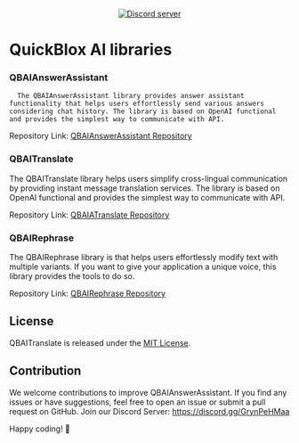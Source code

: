 <div align="center">

<p>
		<a href="https://discord.gg/c6bxq9BC"><img src="https://img.shields.io/discord/1042743094833065985?color=5865F2&logo=discord&logoColor=white&label=QuickBlox%20Discord%20server&style=for-the-badge" alt="Discord server" /></a>
</p>

</div>

# QuickBlox AI libraries

### QBAIAnswerAssistant
      The QBAIAnswerAssistant library provides answer assistant functionality that helps users effortlessly send various answers considering chat history. The library is based on OpenAI functional and provides the simplest way to communicate with API.

Repository Link: 
<a href="https://github.com/QuickBlox/android-ai-releases/tree/main/com/quickblox/android-ai-answer-assistant">QBAIAnswerAssistant Repository</a>


### QBAITranslate
   The QBAITranslate library helps users simplify cross-lingual communication by providing instant message translation services. The library is based on OpenAI functional and provides the simplest way to communicate with API.

Repository Link:
<a href="https://github.com/QuickBlox/android-ai-releases/tree/main/com/quickblox/android-ai-translate">QBAIATranslate Repository</a>

### QBAIRephrase
   The QBAIRephrase library is that helps users effortlessly modify text with multiple variants. If you want to give your application a unique voice, this library provides the tools to do so.

Repository Link: 
<a href="https://github.com/QuickBlox/android-ai-releases/tree/main/com/quickblox/android-ai-editing-assistant">QBAIRephrase Repository</a>

## License

QBAITranslate is released under the [MIT License](LICENSE.md).

## Contribution

We welcome contributions to improve QBAIAnswerAssistant. If you find any issues or have suggestions, feel free to open an issue or submit a pull request on GitHub.
Join our Discord Server: https://discord.gg/GrynPeHMaa

Happy coding! 🚀
